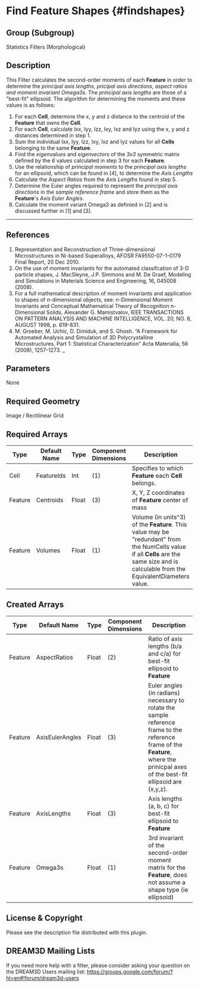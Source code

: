 Find Feature Shapes {#findshapes}
=============

## Group (Subgroup) ##
Statistics Filters (Morphological)

## Description ##
This Filter calculates the second-order moments of each **Feature** in order to determine the *principal axis lengths, pricipal axis directions, aspect ratios and moment invariant Omega3s*.  The *principal axis lengths* are those of a "best-fit" ellipsoid.  The algorithm for determining the moments and these values is as follows:

1. For each **Cell**, determine the x, y and z distance to the centroid of the **Feature** that owns the **Cell**.
2. For each **Cell**, calculate Ixx, Iyy, Izz, Ixy, Ixz and Iyz using the x, y and z distances determined in step 1.
3. Sum the individual Ixx, Iyy, Izz, Ixy, Ixz and Iyz values for all **Cells** belonging to the same **Feature**.
4. Find the *eigenvalues* and *eigenvectors* of the *3x3* symmetric matrix defined by the *6* values calculated in step 3 for each **Feature**.
5. Use the relationship of *principal moments* to the *principal axis lengths* for an ellipsoid, which can be found in [4], to determine the *Axis Lengths*
6. Calculate the *Aspect Ratios* from the *Axis Lengths* found in step 5.
7. Determine the Euler angles required to represent the *principal axis directions* in the *sample reference frame* and store them as the **Feature**'s *Axis Euler Angles*.
8. Calculate the moment variant Omega3 as definied in [2] and is discussed further in [1] and [3].

------------
## References ## 

1. Representation and Reconstruction of Three-dimensional
Microstructures in Ni-based Superalloys, AFOSR FA9550-07-1-0179 Final Report, 20 Dec 2010.
2. On the use of moment invariants for the automated classifcation of 3-D particle shapes, J.
MacSleyne, J.P. Simmons and M. De Graef, Modeling and Simulations in Materials Science
and Engineering, 16, 045008 (2008). 
3.   For a full mathematical description of moment invariants and application to shapes of n-dimensional objects, see:
n-Dimensional Moment Invariants and
Conceptual Mathematical Theory of
Recognition n-Dimensional Solids,
Alexander G. Mamistvalov, IEEE TRANSACTIONS ON PATTERN ANALYSIS AND MACHINE INTELLIGENCE, VOL. 20, NO. 8, AUGUST 1998, p. 819-831.
4. M. Groeber, M. Uchic, D. Dimiduk, and S. Ghosh. “A Framework for Automated Analysis and Simulation of 3D Polycrystalline Microstructures, Part 1: Statistical Characterization” Acta Materialia, 56 (2008), 1257-1273. 
_


## Parameters ##
None

## Required Geometry ##
Image / Rectilinear Grid

## Required Arrays ##
| Type | Default Name | Type | Component Dimensions | Description |
|------|--------------|-------------|---------|-----|
| Cell | FeatureIds | Int | (1) | Specifies to which **Feature** each **Cell** belongs. |
| Feature | Centroids | Float | (3) | X, Y, Z coordinates of **Feature** center of mass |
| Feature | Volumes |  Float | (1) | Volume (in units^3) of the **Feature**. This value may be "redundant" from the NumCells value if all **Cells** are the same size and is calculable from the EquivalentDiameters value. | 

## Created Arrays ##
| Type | Default Name | Type | Component Dimensions | Description |
|------|--------------|-------------|---------|-----|
| Feature | AspectRatios | Float | (2) | Ratio of axis lengths (b/a and c/a) for best-fit ellipsoid to **Feature** |
| Feature | AxisEulerAngles | Float | (3) | Euler angles (in radians) necessary to rotate the sample reference frame to the reference frame of the **Feature**, where the prinicpal axes of the best-fit ellipsoid are (x,y,z). |
| Feature | AxisLengths | Float | (3) | Axis lengths (a, b, c) for best-fit ellipsoid to **Feature** |
| Feature | Omega3s | Float | (1) | 3rd invariant of the second-order moment matrix for the **Feature**, does not assume a shape type (ie ellipsoid) |


## License & Copyright ##

Please see the description file distributed with this plugin.

## DREAM3D Mailing Lists ##

If you need more help with a filter, please consider asking your question on the DREAM3D Users mailing list:
https://groups.google.com/forum/?hl=en#!forum/dream3d-users


